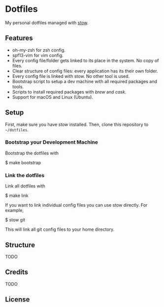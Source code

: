 # Dotfiles

My personal dotfiles managed with [stow](https://www.gnu.org/software/stow/).


## Features

  * oh-my-zsh for zsh config.
  * spf13-vim for vim config.
  * Every config file/folder gets linked to its place in the system. No copy of files.
  * Clear structure of config files: every application has its their own folder.
  * Every config file is linked with stow. No other tool is used.
  * Bootstrap script to setup a dev machine with all required packages and tools.
  * Scripts to install required packages with _brew_ and _cask_.
  * Support for macOS and Linux (Ubuntu).


## Setup

First, make sure you have _stow_ installed. Then, clone this repository to `~/dotfiles`.


### Bootstrap your Development Machine

Bootstrap the dotfiles with

  $ make bootstrap

### Link the dotfiles

Link all dotfiles with

  $ make link

If you want to link individual config files you can use stow directly. For example,

  $ stow git

This will link all git config files to your home directory.


## Structure

TODO


## Credits

TODO


## License
